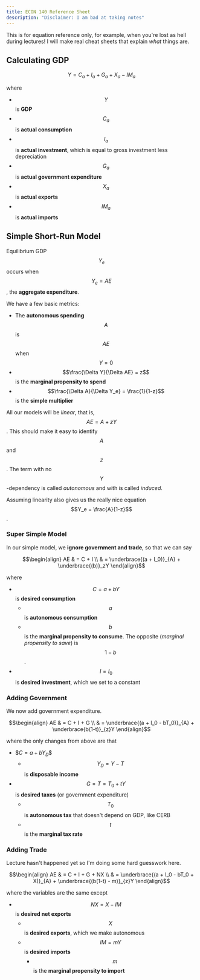 ```yaml
---
title: ECON 140 Reference Sheet
description: "Disclaimer: I am bad at taking notes"
---
```


This is for equation reference only, for example, when you're lost as hell during lectures!
I will make real cheat sheets that explain *what* things are.

## Calculating GDP

$$Y = C_a + I_a + G_a + X_a - IM_a$$

where
- $$Y$$ is **GDP**
- $$C_a$$ is **actual consumption**
- $$I_a$$ is **actual investment**, which is equal to gross investment less depreciation
- $$G_a$$ is **actual government expenditure**
- $$X_a$$ is **actual exports**
- $$IM_a$$ is **actual imports**

## Simple Short-Run Model

Equilibrium GDP $$Y_e$$ occurs when $$Y_e = AE$$, the **aggregate expenditure**.

We have a few basic metrics:
- The **autonomous spending** $$A$$ is $$AE$$ when $$Y = 0$$
- $$\frac{\Delta Y}{\Delta AE} = z$$ is the **marginal propensity to spend**
- $$\frac{\Delta A}{\Delta Y_e} = \frac{1}{1-z}$$ is the **simple multiplier**

All our models will be *linear*, that is, $$AE = A + zY$$.
This should make it easy to identify $$A$$ and $$z$$.
The term with no $$Y$$-dependency is called *autonomous* and with is called *induced*.

Assuming linearity also gives us the really nice equation $$Y_e = \frac{A}{1-z}$$.

### Super Simple Model

In our simple model, we **ignore government and trade**, so that we can say

$$\begin{align}
  AE & = C + I \\
     & = \underbrace{(a + I_0)}_{A} + \underbrace{(b)}_zY
\end{align}$$

where
- $$C = a + bY$$ is **desired consumption**
  - $$a$$ is **autonomous consumption**
  - $$b$$ is the **marginal propensity to consume**.
    The opposite (*marginal propensity to save*) is $$1-b$$.
- $$I = I_0$$ is **desired investment**, which we set to a constant

### Adding Government

We now add government expenditure.

$$\begin{align}
  AE & = C + I + G \\
     & = \underbrace{(a + I_0 - bT_0)}_{A} + \underbrace{b(1-t)}_{z}Y
\end{align}$$

where the only changes from above are that
- \$$C = a + bY_D$$
  - $$Y_D = Y - T$$ is **disposable income**
- $$G = T = T_0 + tY$$ is **desired taxes** (or government expenditure)
  - $$T_0$$ is **autonomous tax** that doesn't depend on GDP, like CERB
  - $$t$$ is the **marginal tax rate**

### Adding Trade

Lecture hasn't happened yet so I'm doing some hard guesswork here.

$$\begin{align}
  AE & = C + I + G + NX \\
     & = \underbrace{(a + I_0 - bT_0 + X)}_{A} + \underbrace{(b(1-t) - m)}_{z}Y
\end{align}$$

where the variables are the same except
- $$NX = X - IM$$ is **desired net exports**
  - $$X$$ is **desired exports**, which we make autonomous
  - $$IM = mY$$ is **desired imports**
    - $$m$$ is the **marginal propensity to import**